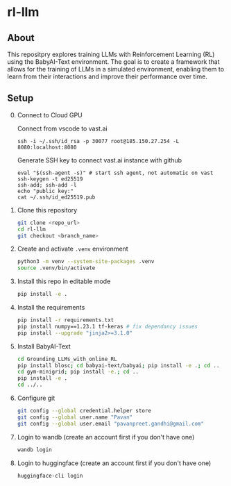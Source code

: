 # rl-llm

## About
This repositpry explores training LLMs with Reinforcement Learning (RL) using the BabyAI-Text environment. The goal is to create a framework that allows for the training of LLMs in a simulated environment, enabling them to learn from their interactions and improve their performance over time.

## Setup
0. Connect to Cloud GPU

    Connect from vscode to vast.ai
    ```
    ssh -i ~/.ssh/id_rsa -p 30077 root@185.150.27.254 -L 8080:localhost:8080
    ```

    Generate SSH key to connect vast.ai instance with github
    ```
    eval "$(ssh-agent -s)" # start ssh agent, not automatic on vast
    ssh-keygen -t ed25519
    ssh-add; ssh-add -l
    echo "public key:"
    cat ~/.ssh/id_ed25519.pub
    ```
    
1. Clone this repository
    ```bash
    git clone <repo_url>
    cd rl-llm
    git checkout <branch_name>
    ```
2. Create and activate `.venv` environment
    ```bash
    python3 -m venv --system-site-packages .venv
    source .venv/bin/activate
    ```
3. Install this repo in editable mode
    ```bash
    pip install -e .
    ```
4. Install the requirements
    ```bash
    pip install -r requirements.txt
    pip install numpy==1.23.1 tf-keras # fix dependancy issues
    pip install --upgrade "jinja2>=3.1.0"
    ```
5. Install BabyAI-Text
    ```bash
    cd Grounding_LLMs_with_online_RL
    pip install blosc; cd babyai-text/babyai; pip install -e .; cd ..
    cd gym-minigrid; pip install -e.; cd ..
    pip install -e .
    cd ../..
    ```
6. Configure git
    ```bash
    git config --global credential.helper store
    git config --global user.name "Pavan"
    git config --global user.email "pavanpreet.gandhi@gmail.com"
    ```
7. Login to wandb (create an account first if you don't have one)
    ```bash
    wandb login
    ```
8. Login to huggingface (create an account first if you don't have one)
    ```bash
    huggingface-cli login
    ```